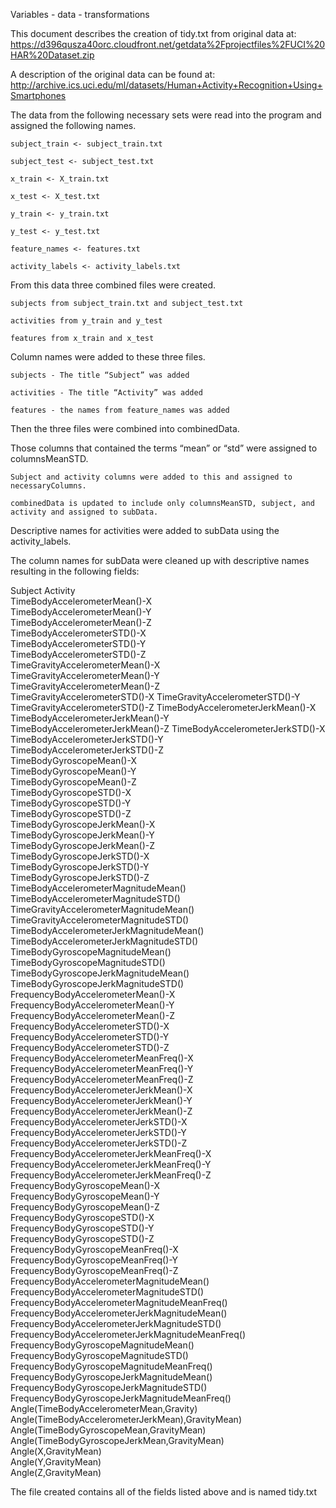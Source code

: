 Variables - data - transformations

This document describes the creation of tidy.txt from original data at:  https://d396qusza40orc.cloudfront.net/getdata%2Fprojectfiles%2FUCI%20HAR%20Dataset.zip 

A description of the original data can be found at:  http://archive.ics.uci.edu/ml/datasets/Human+Activity+Recognition+Using+Smartphones 

The data from the following necessary sets were read into the program and assigned the following names.

	subject_train <- subject_train.txt		

	subject_test <- subject_test.txt

	x_train <- X_train.txt

	x_test <- X_test.txt

	y_train <- y_train.txt

	y_test <- y_test.txt

	feature_names <- features.txt

	activity_labels <- activity_labels.txt

From this data three combined files were created.

	subjects from subject_train.txt and subject_test.txt

	activities from y_train and y_test

	features from x_train and x_test

Column names were added to these three files.

	subjects - The title “Subject” was added

	activities - The title “Activity” was added

	features - the names from feature_names was added	
Then the three files were combined into combinedData.

Those columns that contained the terms “mean” or “std” were assigned to columnsMeanSTD.

	Subject and activity columns were added to this and assigned to necessaryColumns.

	combinedData is updated to include only columnsMeanSTD, subject, and activity and assigned to subData.

Descriptive names for activities were added to subData using the activity_labels.

The column names for subData were cleaned up with descriptive names resulting in the following fields:

Subject	
Activity	
TimeBodyAccelerometerMean()-X	
TimeBodyAccelerometerMean()-Y	
TimeBodyAccelerometerMean()-Z	
TimeBodyAccelerometerSTD()-X	
TimeBodyAccelerometerSTD()-Y	
TimeBodyAccelerometerSTD()-Z	
TimeGravityAccelerometerMean()-X	
TimeGravityAccelerometerMean()-Y	
TimeGravityAccelerometerMean()-Z	
TimeGravityAccelerometerSTD()-X	
TimeGravityAccelerometerSTD()-Y	
TimeGravityAccelerometerSTD()-Z	
TimeBodyAccelerometerJerkMean()-X	
TimeBodyAccelerometerJerkMean()-Y	
TimeBodyAccelerometerJerkMean()-Z
TimeBodyAccelerometerJerkSTD()-X	
TimeBodyAccelerometerJerkSTD()-Y	
TimeBodyAccelerometerJerkSTD()-Z	
TimeBodyGyroscopeMean()-X	
TimeBodyGyroscopeMean()-Y	
TimeBodyGyroscopeMean()-Z	
TimeBodyGyroscopeSTD()-X	
TimeBodyGyroscopeSTD()-Y	
TimeBodyGyroscopeSTD()-Z	
TimeBodyGyroscopeJerkMean()-X	
TimeBodyGyroscopeJerkMean()-Y	
TimeBodyGyroscopeJerkMean()-Z	
TimeBodyGyroscopeJerkSTD()-X	
TimeBodyGyroscopeJerkSTD()-Y	
TimeBodyGyroscopeJerkSTD()-Z	
TimeBodyAccelerometerMagnitudeMean()	
TimeBodyAccelerometerMagnitudeSTD()	
TimeGravityAccelerometerMagnitudeMean()	
TimeGravityAccelerometerMagnitudeSTD()	
TimeBodyAccelerometerJerkMagnitudeMean()	
TimeBodyAccelerometerJerkMagnitudeSTD()	
TimeBodyGyroscopeMagnitudeMean()	
TimeBodyGyroscopeMagnitudeSTD()	
TimeBodyGyroscopeJerkMagnitudeMean()	
TimeBodyGyroscopeJerkMagnitudeSTD()	
FrequencyBodyAccelerometerMean()-X	
FrequencyBodyAccelerometerMean()-Y	
FrequencyBodyAccelerometerMean()-Z	
FrequencyBodyAccelerometerSTD()-X	
FrequencyBodyAccelerometerSTD()-Y	
FrequencyBodyAccelerometerSTD()-Z	
FrequencyBodyAccelerometerMeanFreq()-X	
FrequencyBodyAccelerometerMeanFreq()-Y	
FrequencyBodyAccelerometerMeanFreq()-Z	
FrequencyBodyAccelerometerJerkMean()-X	
FrequencyBodyAccelerometerJerkMean()-Y	
FrequencyBodyAccelerometerJerkMean()-Z	
FrequencyBodyAccelerometerJerkSTD()-X	
FrequencyBodyAccelerometerJerkSTD()-Y	
FrequencyBodyAccelerometerJerkSTD()-Z	
FrequencyBodyAccelerometerJerkMeanFreq()-X	
FrequencyBodyAccelerometerJerkMeanFreq()-Y	
FrequencyBodyAccelerometerJerkMeanFreq()-Z	
FrequencyBodyGyroscopeMean()-X	
FrequencyBodyGyroscopeMean()-Y	
FrequencyBodyGyroscopeMean()-Z	
FrequencyBodyGyroscopeSTD()-X	
FrequencyBodyGyroscopeSTD()-Y	
FrequencyBodyGyroscopeSTD()-Z	
FrequencyBodyGyroscopeMeanFreq()-X	
FrequencyBodyGyroscopeMeanFreq()-Y	
FrequencyBodyGyroscopeMeanFreq()-Z	
FrequencyBodyAccelerometerMagnitudeMean()	
FrequencyBodyAccelerometerMagnitudeSTD()	
FrequencyBodyAccelerometerMagnitudeMeanFreq()	
FrequencyBodyAccelerometerJerkMagnitudeMean()	
FrequencyBodyAccelerometerJerkMagnitudeSTD()	
FrequencyBodyAccelerometerJerkMagnitudeMeanFreq()	
FrequencyBodyGyroscopeMagnitudeMean()	
FrequencyBodyGyroscopeMagnitudeSTD()	
FrequencyBodyGyroscopeMagnitudeMeanFreq()	
FrequencyBodyGyroscopeJerkMagnitudeMean()	
FrequencyBodyGyroscopeJerkMagnitudeSTD()	
FrequencyBodyGyroscopeJerkMagnitudeMeanFreq()	
Angle(TimeBodyAccelerometerMean,Gravity)	
Angle(TimeBodyAccelerometerJerkMean),GravityMean)	
Angle(TimeBodyGyroscopeMean,GravityMean)	
Angle(TimeBodyGyroscopeJerkMean,GravityMean)	
Angle(X,GravityMean)	
Angle(Y,GravityMean)	
Angle(Z,GravityMean)

The file created contains all of the fields listed above and is named tidy.txt
